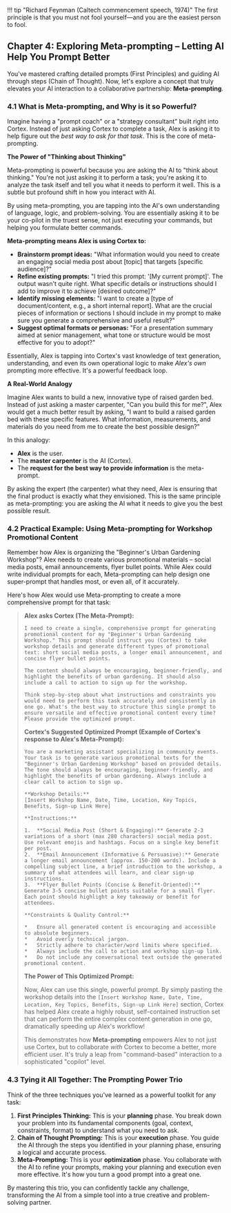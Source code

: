 !!! tip "Richard Feynman (Caltech commencement speech, 1974)"
    The first principle is that you must not fool yourself—and you are the easiest person to fool.

## Chapter 4: Exploring Meta-prompting – Letting AI Help You Prompt Better

You've mastered crafting detailed prompts (First Principles) and guiding AI through steps (Chain of Thought). Now, let's explore a concept that truly elevates your AI interaction to a collaborative partnership: **Meta-prompting**.

### 4.1 What is Meta-prompting, and Why is it so Powerful?

Imagine having a "prompt coach" or a "strategy consultant" built right into Cortex. Instead of just asking Cortex to complete a task, Alex is asking it to help figure out the _best way to ask for that task_. This is the core of meta-prompting.

**The Power of "Thinking about Thinking"**

Meta-prompting is powerful because you are asking the AI to "think about thinking." You're not just asking it to perform a task; you're asking it to analyze the task itself and tell you what it needs to perform it well. This is a subtle but profound shift in how you interact with AI.

By using meta-prompting, you are tapping into the AI's own understanding of language, logic, and problem-solving. You are essentially asking it to be your co-pilot in the truest sense, not just executing your commands, but helping you formulate better commands.

**Meta-prompting means Alex is using Cortex to:**

- **Brainstorm prompt ideas:** "What information would you need to create an engaging social media post about [topic] that targets [specific audience]?"
- **Refine existing prompts:** "I tried this prompt: '[My current prompt]'. The output wasn't quite right. What specific details or instructions should I add to improve it to achieve [desired outcome]?"
- **Identify missing elements:** "I want to create a [type of document/content, e.g., a short internal report]. What are the crucial pieces of information or sections I should include in my prompt to make sure you generate a comprehensive and useful result?"
- **Suggest optimal formats or personas:** "For a presentation summary aimed at senior management, what tone or structure would be most effective for you to adopt?"

Essentially, Alex is tapping into Cortex's vast knowledge of text generation, understanding, and even its own operational logic to make _Alex's own_ prompting more effective. It's a powerful feedback loop.

**A Real-World Analogy**

Imagine Alex wants to build a new, innovative type of raised garden bed. Instead of just asking a master carpenter, "Can you build this for me?", Alex would get a much better result by asking, "I want to build a raised garden bed with these specific features. What information, measurements, and materials do you need from me to create the best possible design?"

In this analogy:

- **Alex** is the user.
- The **master carpenter** is the AI (Cortex).
- The **request for the best way to provide information** is the meta-prompt.

By asking the expert (the carpenter) what they need, Alex is ensuring that the final product is exactly what they envisioned. This is the same principle as meta-prompting: you are asking the AI what it needs to give you the best possible result.

### 4.2 Practical Example: Using Meta-prompting for Workshop Promotional Content

Remember how Alex is organizing the "Beginner's Urban Gardening Workshop"? Alex needs to create various promotional materials – social media posts, email announcements, flyer bullet points. While Alex could write individual prompts for each, Meta-prompting can help design one super-prompt that handles most, or even all, of it accurately.

Here's how Alex would use Meta-prompting to create a more comprehensive prompt for that task:

> **Alex asks Cortex (The Meta-Prompt):**
>
> ```
> I need to create a single, comprehensive prompt for generating promotional content for my "Beginner's Urban Gardening Workshop." This prompt should instruct you (Cortex) to take workshop details and generate different types of promotional text: short social media posts, a longer email announcement, and concise flyer bullet points.
>
> The content should always be encouraging, beginner-friendly, and highlight the benefits of urban gardening. It should also include a call to action to sign up for the workshop.
>
> Think step-by-step about what instructions and constraints you would need to perform this task accurately and consistently in one go. What's the best way to structure this single prompt to ensure versatile and effective promotional content every time? Please provide the optimized prompt.
> ```
>
> **Cortex's Suggested Optimized Prompt (Example of Cortex's response to Alex's Meta-Prompt):**
>
> ```
> You are a marketing assistant specializing in community events. Your task is to generate various promotional texts for the "Beginner's Urban Gardening Workshop" based on provided details. The tone should always be encouraging, beginner-friendly, and highlight the benefits of urban gardening. Always include a clear call to action to sign up.
>
> **Workshop Details:**
> [Insert Workshop Name, Date, Time, Location, Key Topics, Benefits, Sign-up Link Here]
>
> **Instructions:**
>
> 1.  **Social Media Post (Short & Engaging):** Generate 2-3 variations of a short (max 280 characters) social media post. Use relevant emojis and hashtags. Focus on a single key benefit per post.
> 2.  **Email Announcement (Informative & Persuasive):** Generate a longer email announcement (approx. 150-200 words). Include a compelling subject line, a brief introduction to the workshop, a summary of what attendees will learn, and clear sign-up instructions.
> 3.  **Flyer Bullet Points (Concise & Benefit-Oriented):** Generate 3-5 concise bullet points suitable for a small flyer. Each point should highlight a key takeaway or benefit for attendees.
>
> **Constraints & Quality Control:**
>
> *   Ensure all generated content is encouraging and accessible to absolute beginners.
> *   Avoid overly technical jargon.
> *   Strictly adhere to character/word limits where specified.
> *   Always include the call to action and workshop sign-up link.
> *   Do not include any conversational text outside the generated promotional content.
> ```
>
> **The Power of This Optimized Prompt:**
>
> Now, Alex can use this single, powerful prompt. By simply pasting the workshop details into the `[Insert Workshop Name, Date, Time, Location, Key Topics, Benefits, Sign-up Link Here]` section, Cortex has helped Alex create a highly robust, self-contained instruction set that can perform the entire complex content generation in one go, dramatically speeding up Alex's workflow!
>
> This demonstrates how **Meta-prompting** empowers Alex to not just use Cortex, but to collaborate _with_ Cortex to become a better, more efficient user. It's truly a leap from "command-based" interaction to a sophisticated "copilot" level.

### 4.3 Tying it All Together: The Prompting Power Trio

Think of the three techniques you've learned as a powerful toolkit for any task:

1. **First Principles Thinking:** This is your **planning** phase. You break down your problem into its fundamental components (goal, context, constraints, format) to understand what you need to ask.
2. **Chain of Thought Prompting:** This is your **execution** phase. You guide the AI through the steps you identified in your planning phase, ensuring a logical and accurate process.
3. **Meta-Prompting:** This is your **optimization** phase. You collaborate with the AI to refine your prompts, making your planning and execution even more effective. It's how you turn a good prompt into a great one.

By mastering this trio, you can confidently tackle any challenge, transforming the AI from a simple tool into a true creative and problem-solving partner.
